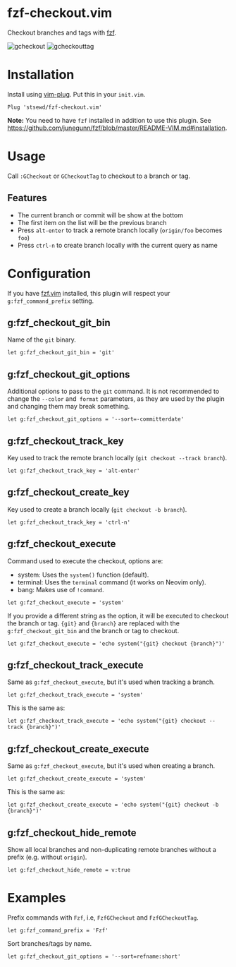 # fzf-checkout.vim

Checkout branches and tags with [fzf](https://github.com/junegunn/fzf).

![gcheckout](https://user-images.githubusercontent.com/4975310/82736850-2d0bfb00-9cf2-11ea-8eec-8b84e903e805.png)
![gcheckouttag](https://user-images.githubusercontent.com/4975310/82736909-a3106200-9cf2-11ea-8974-dc64d8011f6c.png)

# Installation

Install using [vim-plug](https://github.com/junegunn/vim-plug).
Put this in your `init.vim`.

```vim
Plug 'stsewd/fzf-checkout.vim'
```

**Note:** You need to have `fzf` installed in addition to use this plugin.
See <https://github.com/junegunn/fzf/blob/master/README-VIM.md#installation>.

# Usage

Call `:GCheckout` or `GCheckoutTag` to checkout to a branch or tag.

## Features

- The current branch or commit will be show at the bottom
- The first item on the list will be the previous branch
- Press `alt-enter` to track a remote branch locally (`origin/foo` becomes `foo`)
- Press `ctrl-n` to create branch locally with the current query as name

# Configuration

If you have [fzf.vim](https://github.com/junegunn/fzf.vim) installed,
this plugin will respect your `g:fzf_command_prefix` setting.

## g:fzf_checkout_git_bin

Name of the `git` binary.

```vim
let g:fzf_checkout_git_bin = 'git'
```

## g:fzf_checkout_git_options

Additional options to pass to the `git` command. It is not recommended to change the
`--color` and` format` parameters, as they are used by the plugin and changing them
may break something.

```vim
let g:fzf_checkout_git_options = '--sort=-committerdate'
```

## g:fzf_checkout_track_key

Key used to track the remote branch locally (`git checkout --track branch`).

```vim
let g:fzf_checkout_track_key = 'alt-enter'
```

## g:fzf_checkout_create_key

Key used to create a branch locally (`git checkout -b branch`).

```vim
let g:fzf_checkout_track_key = 'ctrl-n'
```

## g:fzf_checkout_execute

Command used to execute the checkout, options are:

- system: Uses the `system()` function (default).
- terminal: Uses the `terminal` command (it works on Neovim only).
- bang: Makes use of `!command`.

```vim
let g:fzf_checkout_execute = 'system'
```

If you provide a different string as the option,
it will be executed to checkout the branch or tag.
`{git}` and `{branch}` are replaced with the `g:fzf_checkout_git_bin` and the branch or tag to checkout.

```vim
let g:fzf_checkout_execute = 'echo system("{git} checkout {branch}")'
```

## g:fzf_checkout_track_execute

Same as `g:fzf_checkout_execute`, but it's used when tracking a branch.

```vim
let g:fzf_checkout_track_execute = 'system'
```

This is the same as:

```vim
let g:fzf_checkout_track_execute = 'echo system("{git} checkout --track {branch}")'
```

## g:fzf_checkout_create_execute

Same as `g:fzf_checkout_execute`, but it's used when creating a branch.

```vim
let g:fzf_checkout_create_execute = 'system'
```

This is the same as:

```vim
let g:fzf_checkout_create_execute = 'echo system("{git} checkout -b {branch}")'
```

## g:fzf_checkout_hide_remote

Show all local branches and non-duplicating remote branches without a prefix (e.g. without `origin`).

```vim
let g:fzf_checkout_hide_remote = v:true
```

# Examples

Prefix commands with `Fzf`, i.e, `FzfGCheckout` and `FzfGCheckoutTag`.

```vim
let g:fzf_command_prefix = 'Fzf'
```

Sort branches/tags by name.

```vim
let g:fzf_checkout_git_options = '--sort=refname:short'
```
